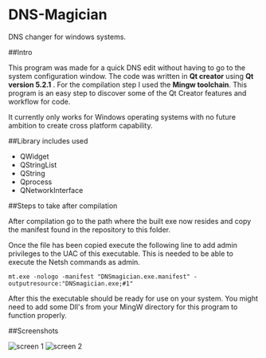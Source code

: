 # DNS-Magician
DNS changer for windows systems.


##Intro

This program was made for a quick DNS edit without having to go to the system configuration window. The code was written in **Qt creator** using **Qt version 5.2.1** . For the compilation step I used the **Mingw toolchain**. This program is an easy step to discover some of the Qt Creator features and workflow for code.


It currently only works for Windows operating systems with no future ambition to create cross platform capability. 


##Library includes used

- QWidget
- QStringList
- QString
- Qprocess
- QNetworkInterface

##Steps to take after compilation

After compilation go to the path where the built exe now resides and copy the manifest found in the repository to this folder.

Once the file has been copied execute the following line to add admin privileges to the UAC of this executable. This is needed to be able to execute the Netsh commands as admin.

`mt.exe -nologo -manifest "DNSmagician.exe.manifest" -outputresource:"DNSmagician.exe;#1"`

After this the executable should be ready for use on your system. You might need to add some Dll's from your MingW directory for this program to function properly.

##Screenshots

![screen 1](http://i.imgur.com/1JpNgxZ.png)
![screen 2](http://i.imgur.com/74gpDpN.png)

